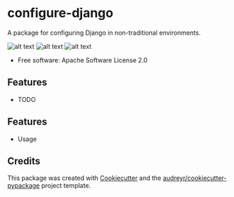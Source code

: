 # configure-django

A package for configuring Django in non-traditional environments.

![alt text](https://img.shields.io/pypi/v/configure_django.svg)
![alt text](https://img.shields.io/travis/pydanny/configure_django.svg)
![alt text](https://pyup.io/repos/github/pydanny/configure_django/shield.svg)

-   Free software: Apache Software License 2.0

## Features

-   TODO

## Features

-   Usage


## Credits

This package was created with [Cookiecutter](https://github.com/audreyr/cookiecutter) and the [audreyr/cookiecutter-pypackage](https://github.com/audreyr/cookiecutter-pypackage) project template.